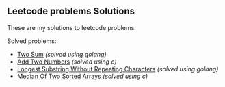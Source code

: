 ## Leetcode problems Solutions

These are my solutions to leetcode problems.

Solved problems:

- [Two Sum](/golang/two-sum/main.go) _(solved using golang)_
- [Add Two Numbers](/c/add-two-numbers/main.c) _(solved using c)_
- [Longest Substring Without Repeating Characters](/golang/longest-substring/main.g) _(solved using golang)_
- [Median Of Two Sorted Arrays](/c/median-of-two-sorted-arrays/main.c) _(solved using c)_
